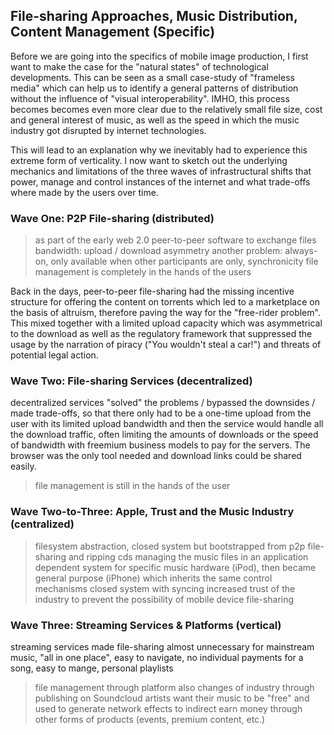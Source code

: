 ## File-sharing Approaches, Music Distribution, Content Management (Specific)
Before we are going into the specifics of mobile image production, I first want to make the case for the "natural states" of technological developments. This can be seen as a small case-study of "frameless media" which can help us to identify a general patterns of distribution without the influence of "visual interoperability". IMHO, this process becomes becomes even more clear due to the relatively small file size, cost and general interest of music, as well as the speed in which the music industry got disrupted by internet technologies.

This will lead to an explanation why we inevitably had to experience this extreme form of verticality. I now want to sketch out the underlying mechanics and limitations of the three waves of infrastructural shifts that power, manage and control instances of the internet and what trade-offs where made by the users over time.



### Wave One: P2P File-sharing (distributed)
> as part of the early web 2.0
> peer-to-peer software to exchange files
> bandwidth: upload / download asymmetry
> another problem: always-on, only available when other participants are only, synchronicity
> file management is completely in the hands of the users


Back in the days, peer-to-peer file-sharing had the missing incentive structure for offering the content on torrents which led to a marketplace on the basis of altruism, therefore paving the way for the "free-rider problem". This mixed together with a limited upload capacity which was asymmetrical to the download as well as the regulatory framework that suppressed the usage by the narration of piracy ("You wouldn't steal a car!") and threats of potential legal action.



### Wave Two: File-sharing Services (decentralized)
decentralized services "solved" the problems / bypassed the downsides / made trade-offs, so that there only had to be a one-time upload from the user with its limited upload bandwidth and then the service would handle all the download traffic, often limiting the amounts of downloads or the speed of bandwidth with freemium business models to pay for the servers.
The browser was the only tool needed and download links could be shared easily.  
> file management is still in the hands of the user


### Wave Two-to-Three: Apple, Trust and the Music Industry (centralized)
> filesystem abstraction, closed system
> but bootstrapped from p2p file-sharing and ripping cds
> managing the music files in an application dependent system for specific music hardware (iPod), then became general purpose (iPhone) which inherits the same control mechanisms
> closed system with syncing increased trust of the industry to prevent the possibility of mobile device file-sharing


### Wave Three: Streaming Services & Platforms (vertical)
streaming services made file-sharing almost unnecessary for mainstream music, "all in one place", easy to navigate, no individual payments for a song, easy to mange, personal playlists
> file management through platform
also changes of industry through publishing on Soundcloud
> artists want their music to be "free" and used to generate network effects to indirect earn money through other forms of products (events, premium content, etc.)
